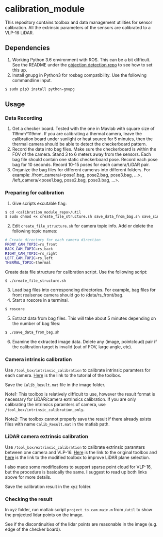 # calibration_module 
This repository contains toolbox and data management utilities for sensor calibration. All the extrinsic parameters of the sensors are calibrated to a VLP-16 LiDAR.

## Dependencies
1. Working Python 3.6 environment with ROS. This can be a bit difficult. See the README under the [objection detection repo](https://bitbucket.org/cmusubt/object_detection/src/master/) to see how to set this up.
2. Install gnupg in Python3 for rosbag compatibility. Use the following commandline input.
```bash
$ sudo pip3 install python-gnupg
```

## Usage
### Data Recording
1. Get a checker board. Tested with the one in Mavlab with square size of 119mm*119mm. If you are calibrating a thermal camera, leave the calibration board under sunlight or heat source for 5 minutes, then the thermal camera should be able to detect the checkerboard pattern.
2. Record the data into bag files. Make sure the checkerboard is within the FOV of the camera. Stand 3 to 6 meters away from the sensors. Each bag file should contain one static checkerboard pose. Record each pose bag for 10 seconds. Record 10-15 poses for each camera/LiDAR pair.
3. Organize the bag files for different cameras into different folders. For example: /front_camera/<pose1.bag, pose2.bag, pose3.bag, ...>, /left_camera/<pose1.bag, pose2.bag, pose3.bag, ...>.

### Preparing for calibration
1. Give scripts excutable flag:
```bash
$ cd <calibration_module_repo>/util
$ sudo chmod +x create_file_structure.sh save_data_from_bag.sh save_single_image_from_bag.py
```
2. Edit ```create_file_structure.sh``` for camera topic info. Add or delete the following topic names:
```bash
# Create directory for each camera direction
FRONT_CAM_TOPIC=rs_front
BACK_CAM_TOPIC=rs_back
RIGHT_CAM_TOPIC=rs_right
LEFT_CAM_TOPIC=rs_left
THERMAL_TOPIC=thermal
```
Create data file structure for calibration script. Use the following script:
```bash
$ ./create_file_structure.sh
```
3. Load bag files into corresponding directories. For example, bag files for front realsense camera should go to /data/rs_front/bag.
4. Start a roscore in a terminal.
```bash
$ roscore
```
5. Extract data from bag files. This will take about 5 minutes depending on the number of bag files:
```bash
$ ./save_data_from_bag.sh
```
6. Examine the extracted image data. Delete any (image, pointcloud) pair if the calibration target is invalid (out of FOV, large angle, etc).

### Camera intrinsic calibration
Use ```/tool_box/intrinsic_calibration``` to calibrate intrinsic paramters for each camera. [Here](http://www.vision.caltech.edu/bouguetj/calib_doc/) is the link to the tutorial of the toolbox.

Save the ```Calib_Result.mat``` file in the image folder.

Note1: This toolbox is relatively difficult to use, however the result format is necessary for LiDAR/camera extrinsics calibration. If you are only calibrating the intrinsics paramters of camera, use ```/tool_box/intrinsic_calibration_only```.

Note2: The toolbox cannot properly save the result if there already exists files with name ```Calib_Result.mat``` in the matlab path.

### LiDAR camera extrinsic calibration
Use ```/tool_box/extrinsic_calibration``` to calibrate extrinsic paramters between one camera and VLP-16. [Here](http://www.cs.cmu.edu/~ranjith/lcct.html) is the link to the original toolbox and [here](https://github.com/zhixy/Laser-Camera-Calibration-Toolbox) is the link to the modified toolbox to improve LiDAR plane selection.

I also made some modifications to support sparse point cloud for VLP-16, but the procedure is basically the same. I suggest to read up both links above for more details.

Save the calibration result in the xyz folder.

### Checking the result
In xyz folder, run matlab script ```project_to_cam_main.m``` from ```/util``` to show the projected lidar points on the image.

See if the discontinuities of the lidar points are reasonable in the image (e.g. edge of the checker board). 